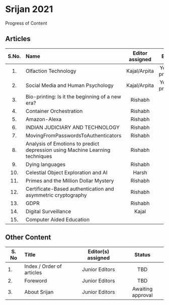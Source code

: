 # Srijan 2021
Progress of Content


## Articles

S.No.   |         Name            | Editor assigned   | Edited | Status/Comments   | Conclusion 
:------:|:----------------------- |:-----------------:|:------:|:-----------------:|:------------:
|1. | Olfaction Technology  | Kajal/Arpita | Yes (Int. process) | Not Reviewed |  |
|2. | Social Media and Human Psychology | Kajal/Arpita | Yes (Int. process) | Not Reviewed |  |
|3. | Bio-printing: Is it the beginning of a new era? | Rishabh | Yes  | Not Reviewed | |
|4. | Container Orchestration | Rishabh | Yes | Not Reviewed |  |
|5. | Amazon-Alexa | Rishabh | Yes | Not Reviewed |  |
|6. | INDIAN JUDICIARY AND TECHNOLOGY | Rishabh | Yes | Not Reviewed |  |
|7. | MovingFromPasswordsToAuthenticators | Rishabh | Yes | Not Reviewed |  |
|8. | Analysis of Emotions to predict depression using Machine Learning techniques | Rishabh | Yes | Not Reviewed |  |
|9. | Dying languages | Rishabh | Yes | Not Reviewed |  |
|10. | Celestial Object Exploration and AI | Harsh | Yes | Not Reviewed |  |
|11. | Primes and the Million Dollar Mystery | Rishabh | Yes | Not Reviewed |  |
|12. | Certificate-Based authentication and asymmetric cryptography | Rishabh | Yes | Not Reviewed |  |
|13. | GDPR | Rishabh | Yes |Not Reviewed |  |
|14. | Digital Surveillance  | Kajal | Yes | Not Reviewed |  |
|15. | Computer Aided Education |  | No | Not Reviewed |



## Other Content
S. No	| Title	|Editor(s) assigned	|Status |
------|:------|:-----------------:|:------:
|1. | Index / Order of articles |	Junior Editors	| TBD |
|2. |	Foreword	| Junior Editors	| TBD |
|3. |	About Srijan	| Junior Editors	| Awaiting approval |
